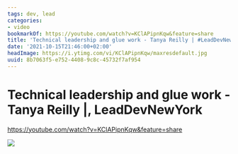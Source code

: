 ```yaml
---
tags: dev, lead
categories:
- video
bookmarkOf: https://youtube.com/watch?v=KClAPipnKqw&feature=share
title: 'Technical leadership and glue work - Tanya Reilly | #LeadDevNewYork'
date: '2021-10-15T21:46:00+02:00'
headImage: https://i.ytimg.com/vi/KClAPipnKqw/maxresdefault.jpg
uuid: 8b7063f5-e752-4408-9c8c-45732f7af954
---
```


# Technical leadership and glue work - Tanya Reilly |, LeadDevNewYork

https://youtube.com/watch?v=KClAPipnKqw&feature=share

![](https://i.ytimg.com/vi/KClAPipnKqw/maxresdefault.jpg)
